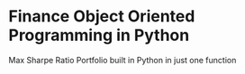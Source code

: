 # Finance Object Oriented Programming in Python
Max Sharpe Ratio Portfolio built in Python in just one function
